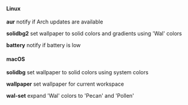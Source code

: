 #### Linux

**aur** notify if Arch updates are available

**solidbg2** set wallpaper to solid colors and gradients using 'Wal' colors

**battery** notify if battery is low

#### macOS

**solidbg** set wallpaper to solid colors using system colors

**wallpaper** set wallpaper for current workspace

**wal-set** expand 'Wal' colors to 'Pecan' and 'Pollen'

